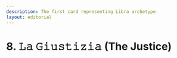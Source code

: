 ```yaml
---
description: The first card representing Libra archetype.
layout: editorial
---
```


# 8. 𝙻𝚊 𝙶𝚒𝚞𝚜𝚝𝚒𝚣𝚒𝚊 (The Justice)

_<mark style="color:purple;"></mark>_
